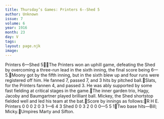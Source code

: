 ```yaml
---
title: Thursday’s Games: Printers 6--Shed 5
author: Unknown
issue: 7
volume: 6
year: 1916
month: 23
day: V
tags:
layout: page.njk
image:
---
```

Printers 6—Shed 5The Printers won an uphill game, defeating the Shed by overcoming a three-run lead in the sixth inning, the final score being 6—5.Moony got by the fifth inning, but in the sixth blew up and four runs were registered off him. He fanned 7, passed 7, and 3 hits by pitched ball.Slats, for the Printers fannen 4, and passed 3. He was ably supported by some fast fielding at critical stages in the game.The inner garden trio, Hagy, Jacoby and Baumgartner played brilliant ball. Mickey, the Shed shortstop fielded well and led his team at the bat.Score by innings as follows:R H E. Printers 0 0 0 2 0 3 1—6 4 3 Shed 0 0 3 2 0 0 0—5 5 1Two base hits—Bill; Micky.Umpires Marty and Sifton.
